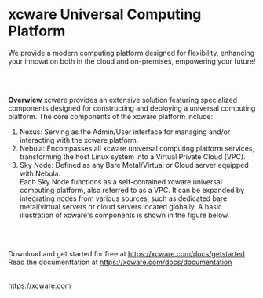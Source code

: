 # xcware Universal Computing Platform

We provide a modern computing platform designed for flexibility, enhancing your innovation both in the cloud and on-premises, empowering your future!

<br>
<br>

<b>Overwiew</b>
xcware provides an extensive solution featuring specialized components designed for constructing and deploying a universal computing platform. The core components of the xcware platform include:<br>
1. Nexus: Serving as the Admin/User interface for managing and/or interacting with the xcware platform.<br>
2. Nebula: Encompasses all xcware universal computing platform services, transforming the host Linux system into a Virtual Private Cloud (VPC).<br>
3. Sky Node: Defined as any Bare Metal/Virtual or Cloud server equipped with Nebula.<br>
Each Sky Node functions as a self-contained xcware universal computing platform, also referred to as a VPC. It can be expanded by integrating nodes from various sources, such as dedicated bare metal/virtual servers or cloud servers located globally. A basic illustration of xcware's components is shown in the figure below.

<br><br>

Download and get started for free at https://xcware.com/docs/getstarted <br>
Read the documenttation at https://xcware.com/docs/documentation <br><br>

https://xcware.com

